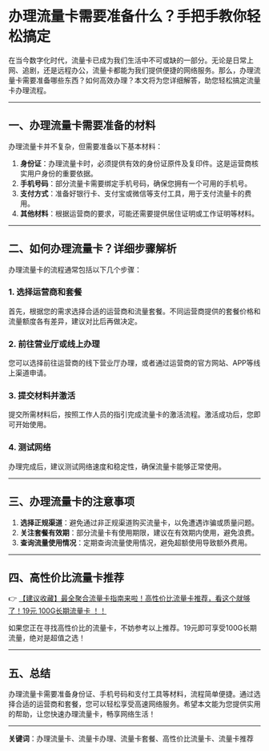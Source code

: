 # 办理流量卡需要准备什么？手把手教你轻松搞定

在当今数字化时代，流量卡已成为我们生活中不可或缺的一部分。无论是日常上网、追剧，还是远程办公，流量卡都能为我们提供便捷的网络服务。那么，办理流量卡需要准备哪些东西？如何高效办理？本文将为您详细解答，助您轻松搞定流量卡办理流程。

---

## 一、办理流量卡需要准备的材料

办理流量卡并不复杂，但需要准备以下基本材料：

1. **身份证**：办理流量卡时，必须提供有效的身份证原件及复印件。这是运营商核实用户身份的重要依据。
2. **手机号码**：部分流量卡需要绑定手机号码，确保您拥有一个可用的手机号。
3. **支付方式**：准备好银行卡、支付宝或微信等支付工具，用于支付流量卡的费用。
4. **其他材料**：根据运营商的要求，可能还需要提供居住证明或工作证明等材料。

---

## 二、如何办理流量卡？详细步骤解析

办理流量卡的流程通常包括以下几个步骤：

### 1. 选择运营商和套餐
首先，根据您的需求选择合适的运营商和流量套餐。不同运营商提供的套餐价格和流量额度各有差异，建议对比后再做决定。

### 2. 前往营业厅或线上办理
您可以选择前往运营商的线下营业厅办理，或者通过运营商的官方网站、APP等线上渠道申请。

### 3. 提交材料并激活
提交所需材料后，按照工作人员的指引完成流量卡的激活流程。激活成功后，您即可开始使用。

### 4. 测试网络
办理完成后，建议测试网络速度和稳定性，确保流量卡能够正常使用。

---

## 三、办理流量卡的注意事项

1. **选择正规渠道**：避免通过非正规渠道购买流量卡，以免遭遇诈骗或质量问题。
2.  **关注套餐有效期**：部分流量卡有使用期限，建议在有效期内使用，避免浪费。
3.  **查询流量使用情况**：定期查询流量使用情况，避免超额使用导致额外费用。

---

## 四、高性价比流量卡推荐

👉 [【建议收藏】最全聚合流量卡指南来啦！高性价比流量卡推荐，看这个就够了！19元 100G长期流量卡 ！！](https://bit.ly/Liuliangka)

如果您正在寻找高性价比的流量卡，不妨参考以上推荐。19元即可享受100G长期流量，绝对是超值之选！

---

## 五、总结

办理流量卡需要准备身份证、手机号码和支付工具等材料，流程简单便捷。通过选择合适的运营商和套餐，您可以轻松享受高速网络服务。希望本文能为您提供实用的帮助，让您快速办理流量卡，畅享网络生活！

---

**关键词**：办理流量卡、流量卡办理、流量卡套餐、高性价比流量卡、流量卡推荐